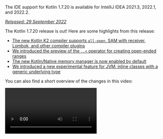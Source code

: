 [//]: # (title: What's new in Kotlin 1.7.20)

<microformat>
   <p>The IDE support for Kotlin 1.7.20 is available for IntelliJ IDEA 2021.3, 2022.1, and 2022.2.</p>
</microformat>

_[Released: 29 September 2022](releases.md#release-details)_

The Kotlin 1.7.20 release is out! Here are some highlights from this release:

* [The new Kotlin K2 compiler supports `all-open`, SAM with receiver, Lombok, and other compiler plugins](#support-for-kotlin-k2-compiler-plugins)
* [We introduced the preview of the `..<` operator for creating open-ended ranges](#preview-of-the-operator-for-creating-open-ended-ranges)
* [The new Kotlin/Native memory manager is now enabled by default](#the-new-kotlin-native-memory-manager-enabled-by-default)
* [We introduced a new experimental feature for JVM: inline classes with a generic underlying type](#generic-inline-classes)

You can also find a short overview of the changes in this video:

<video href="OG9npowJgE8" title="What's new in Kotlin 1.7.20"/>

## Support for Kotlin K2 compiler plugins

The Kotlin team continues to stabilize the K2 compiler.
K2 is still in **Alpha** (as announced in the [Kotlin 1.7.0 release](whatsnew17.md#new-kotlin-k2-compiler-for-the-jvm-in-alpha)),
but it now supports several compiler plugins. You can follow [this YouTrack issue](https://youtrack.jetbrains.com/issue/KT-52604)
to get updates from the Kotlin team on the new compiler.

Starting with this 1.7.20 release, the Kotlin K2 compiler supports the following plugins:

* [`all-open`](all-open-plugin.md)
* [`no-arg`](no-arg-plugin.md)
* [SAM with receiver](sam-with-receiver-plugin.md)
* [Lombok](lombok.md)
* AtomicFU
* `jvm-abi-gen`

> The Alpha version of the new K2 compiler only works with JVM projects.
> It doesn't support Kotlin/JS, Kotlin/Native, or other multiplatform projects.
>
{type="warning"}

Learn more about the new compiler and its benefits in the following videos:
* [The Road to the New Kotlin Compiler](https://www.youtube.com/watch?v=iTdJJq_LyoY)
* [K2 Compiler: a Top-Down View](https://www.youtube.com/watch?v=db19VFLZqJM)

### How to enable the Kotlin K2 compiler

To enable the Kotlin K2 compiler and test it, use the following compiler option:

```bash
-Xuse-k2
```

You can specify it in your `build.gradle(.kts)` file:

<tabs group="build-script">
<tab title="Kotlin" group-key="kotlin">

```kotlin
tasks.withType<KotlinCompile> {
    kotlinOptions.useK2 = true
}
```

</tab>
<tab title="Groovy" group-key="groovy">

```groovy
compileKotlin {
    kotlinOptions.useK2 = true
}
```
</tab>
</tabs>

Check out the performance boost on your JVM projects and compare it with the results of the old compiler.

### Leave your feedback on the new K2 compiler

We really appreciate your feedback in any form:
* Provide your feedback directly to K2 developers in Kotlin Slack: [get an invite](https://surveys.jetbrains.com/s3/kotlin-slack-sign-up?_gl=1*ju6cbn*_ga*MTA3MTk5NDkzMC4xNjQ2MDY3MDU4*_ga_9J976DJZ68*MTY1ODMzNzA3OS4xMDAuMS4xNjU4MzQwODEwLjYw) and join the [#k2-early-adopters](https://kotlinlang.slack.com/archives/C03PK0PE257) channel.
* Report any problems you faced with the new K2 compiler to [our issue tracker](https://kotl.in/issue).
* [Enable the **Send usage statistics** option](https://www.jetbrains.com/help/idea/settings-usage-statistics.html) to allow JetBrains collecting anonymous data about K2 usage.

## Language

Kotlin 1.7.20 introduces preview versions for new language features, as well as puts restrictions on builder type inference:

* [Preview of the ..< operator for creating open-ended ranges](#preview-of-the-operator-for-creating-open-ended-ranges)
* [New data object declarations](#improved-string-representations-for-singletons-and-sealed-class-hierarchies-with-data-objects)
* [Builder type inference restrictions](#new-builder-type-inference-restrictions)

### Preview of the ..< operator for creating open-ended ranges

> The new operator is [Experimental](components-stability.md#stability-levels-explained), and it has limited support in the IDE.
>
{type="warning"}

This release introduces the new `..<` operator. Kotlin has the `..` operator to express a range of values. The new `..<`
operator acts like the `until` function and helps you define the open-ended range.

<video href="v0AHdAIBnbs" title="New operator for open-ended ranges"/>

Our research shows that this new operator does a better job at expressing open-ended ranges and making it clear that the
upper bound is not included.

Here is an example of using the `..<` operator in a `when` expression:

```kotlin
when (value) {
    in 0.0..<0.25 -> // First quarter
    in 0.25..<0.5 -> // Second quarter
    in 0.5..<0.75 -> // Third quarter
    in 0.75..1.0 ->  // Last quarter  <- Note closed range here
}
```
{validate="false"}

#### Standard library API changes

The following new types and operations will be introduced in the `kotlin.ranges` packages in the common Kotlin standard
library:

##### New OpenEndRange<T> interface

The new interface to represent open-ended ranges is very similar to the existing `ClosedRange<T>` interface:

```kotlin
interface OpenEndRange<T : Comparable<T>> {
    // Lower bound
    val start: T
    // Upper bound, not included in the range
    val endExclusive: T
    operator fun contains(value: T): Boolean = value >= start && value < endExclusive
    fun isEmpty(): Boolean = start >= endExclusive
}
```
{validate="false"}

##### Implementing OpenEndRange in the existing iterable ranges

When developers need to get a range with an excluded upper bound, they currently use the `until` function to effectively
produce a closed iterable range with the same values. To make these ranges acceptable in the new API that takes `OpenEndRange<T>`,
we want to implement that interface in the existing iterable ranges: `IntRange`, `LongRange`, `CharRange`, `UIntRange`,
and `ULongRange`. So they will simultaneously implement both the `ClosedRange<T>` and `OpenEndRange<T>` interfaces.

```kotlin
class IntRange : IntProgression(...), ClosedRange<Int>, OpenEndRange<Int> {
    override val start: Int
    override val endInclusive: Int
    override val endExclusive: Int
}
```
{validate="false"}

##### rangeUntil operators for the standard types

The `rangeUntil` operators will be provided for the same types and combinations currently defined by the `rangeTo` operator.
We provide them as extension functions for prototype purposes, but for consistency, we plan to make them members later
before stabilizing the open-ended ranges API.

#### How to enable the `..<` operator

To use the `..<` operator or to implement that operator convention for your own types, enable the `-language-version 1.8`
compiler option.

The new API elements introduced to support the open-ended ranges of the standard types require an opt-in, as usual for
an experimental stdlib API: `@OptIn(ExperimentalStdlibApi::class)`. Alternatively, you could use
the `-opt-in=kotlin.ExperimentalStdlibApi` compiler option.

[Read more about the new operator in this KEEP document](https://github.com/kotlin/KEEP/blob/open-ended-ranges/proposals/open-ended-ranges.md).

### Improved string representations for singletons and sealed class hierarchies with data objects

> Data objects are [Experimental](components-stability.md#stability-levels-explained), and have limited support in the IDE at the moment.
>
{type="warning"}

This release introduces a new type of `object` declaration for you to use: `data object`. [Data object](https://youtrack.jetbrains.com/issue/KT-4107)
behaves conceptually identical to a regular `object` declaration but comes with a clean `toString` representation out of the box.

<video href="ovAqcwFhEGc" title="Data objects in Kotlin 1.7.20"/>

```kotlin
package org.example
object MyObject
data object MyDataObject

fun main() {
    println(MyObject) // org.example.MyObject@1f32e575
    println(MyDataObject) // MyDataObject
}
```

This makes `data object` declarations perfect for sealed class hierarchies, where you may use them alongside `data class`
declarations. In this snippet, declaring `EndOfFile` as a `data object` instead of a plain `object` means that it will
get a pretty `toString` without the need to override it manually, maintaining symmetry with the accompanying `data class`
definitions:

```kotlin
sealed class ReadResult {
    data class Number(val value: Int) : ReadResult()
    data class Text(val value: String) : ReadResult()
    data object EndOfFile : ReadResult()
}

fun main() {
    println(ReadResult.Number(1)) // Number(value=1)
    println(ReadResult.Text("Foo")) // Text(value=Foo)
    println(ReadResult.EndOfFile) // EndOfFile
}
```

#### How to enable data objects

To use data object declarations in your code, enable the `-language-version 1.9` compiler option. In a Gradle project,
you can do so by adding the following to your `build.gradle(.kts)`:

<tabs group="build-script">
<tab title="Kotlin" group-key="kotlin">

```kotlin
tasks.withType<org.jetbrains.kotlin.gradle.tasks.KotlinCompile>().configureEach {
    // ...
    kotlinOptions.languageVersion = "1.9"
}
```

</tab>
<tab title="Groovy" group-key="groovy">

```groovy
compileKotlin {
    // ...
    kotlinOptions.languageVersion = '1.9'
}
```
</tab>
</tabs>

Read more about data objects, and share your feedback on their implementation in the [respective KEEP document](https://github.com/Kotlin/KEEP/pull/316).

### New builder type inference restrictions

Kotlin 1.7.20 places some major restrictions on the [use of builder type inference](using-builders-with-builder-inference.md)
that could affect your code. These restrictions apply to code containing builder lambda functions, where it's impossible
to derive the parameter without analyzing the lambda itself. The parameter is used as an argument. Now, the compiler will
always show an error for such code and ask you to specify the type explicitly.

This is a breaking change, but our research shows that these cases are very rare, and the restrictions shouldn't affect
your code. If they do, consider the following cases:

* Builder inference with extension that hides members.

  If your code contains an extension function with the same name that will be used during the builder inference,
  the compiler will show you an error:

    ```kotlin
    class Data {
        fun doSmth() {} // 1
    }
    
    fun <T> T.doSmth() {} // 2
    
    fun test() {
        buildList {
            this.add(Data())
            this.get(0).doSmth() // Resolves to 2 and leads to error
        }
    }
    ```
    {validate="false"} 
  
  To fix the code, you should specify the type explicitly:

    ```kotlin
    class Data {
        fun doSmth() {} // 1
    }
    
    fun <T> T.doSmth() {} // 2
    
    fun test() {
        buildList<Data> { // Type argument!
            this.add(Data())
            this.get(0).doSmth() // Resolves to 1
        }
    }
    ```

* Builder inference with multiple lambdas and the type arguments are not specified explicitly.

  If there are two or more lambda blocks in builder inference, they affect the type. To prevent an error, the compiler
  requires you to specify the type:

    ```kotlin
    fun <T: Any> buildList(
        first: MutableList<T>.() -> Unit, 
        second: MutableList<T>.() -> Unit
    ): List<T> {
        val list = mutableListOf<T>()
        list.first()
        list.second()
        return list 
    }
    
    fun main() {
        buildList(
            first = { // this: MutableList<String>
                add("")
            },
            second = { // this: MutableList<Int> 
                val i: Int = get(0)
                println(i)
            }
        )
    }
    ```
    {validate="false"}

  To fix the error, you should specify the type explicitly and fix the type mismatch:

    ```kotlin
    fun main() {
        buildList<Int>(
            first = { // this: MutableList<Int>
                add(0)
            },
            second = { // this: MutableList<Int>
                val i: Int = get(0)
                println(i)
            }
        )
    }
    ```

If you haven't found your case mentioned above, [file an issue](https://kotl.in/issue) to our team.

See this [YouTrack issue](https://youtrack.jetbrains.com/issue/KT-53797) for more information about this builder inference update.

## Kotlin/JVM

Kotlin 1.7.20 introduces generic inline classes, adds more bytecode optimizations for delegated properties, and supports
IR in the kapt stub generating task, making it possible to use all the newest Kotlin features with kapt:

* [Generic inline classes](#generic-inline-classes)
* [More optimized cases of delegated properties](#more-optimized-cases-of-delegated-properties)
* [Support for the JVM IR backend in kapt stub generating task](#support-for-the-jvm-ir-backend-in-kapt-stub-generating-task)

### Generic inline classes

> Generic inline classes is an [Experimental](components-stability.md#stability-levels-explained) feature.
> It may be dropped or changed at any time. Opt-in is required (see details below), and you should use it only for evaluation purposes.
> We would appreciate your feedback on it in [YouTrack](https://youtrack.jetbrains.com/issue/KT-52994).
>
{type="warning"}

Kotlin 1.7.20 allows the underlying type of JVM inline classes to be a type parameter. The compiler maps it to `Any?` or,
generally, to the upper bound of the type parameter.

<video href="0JRPA0tt9og" title="Generic inline classes in Kotlin 1.7.20"/>

Consider the following example:

```kotlin
@JvmInline
value class UserId<T>(val value: T)

fun compute(s: UserId<String>) {} // Compiler generates fun compute-<hashcode>(s: Any?)
```

The function accepts the inline class as a parameter. The parameter is mapped to the upper bound, not the type argument.

To enable this feature, use the `-language-version 1.8` compiler option.

We would appreciate your feedback on this feature in [YouTrack](https://youtrack.jetbrains.com/issue/KT-52994).

### More optimized cases of delegated properties

In Kotlin 1.6.0, we optimized the case of delegating to a property by omitting the `$delegate` field and [generating
immediate access to the referenced property](whatsnew16.md#optimize-delegated-properties-which-call-get-set-on-the-given-kproperty-instance). In 1.7.20, we've implemented this optimization for more cases.
The `$delegate` field will now be omitted if a delegate is:

* A named object:

  ```kotlin
  object NamedObject {
      operator fun getValue(thisRef: Any?, property: KProperty<*>): String = ...
  }
  
  val s: String by NamedObject
  ```
  {validate="false"}

* A final `val` property with a [backing field](docs/topics/concepts/Classes and objects/Properties/properties.md#backing-fields) and a default getter in the same module:

  ```kotlin
  val impl: ReadOnlyProperty<Any?, String> = ...
  
  class A {
      val s: String by impl
  }
  ```
  {validate="false"}

* A constant expression, an enum entry, `this`, or `null`. Here's an example of `this`:

  ```kotlin
  class A {
      operator fun getValue(thisRef: Any?, property: KProperty<*>) ...
   
      val s by this
  }
  ```
  {validate="false"}

Learn more about [delegated properties](delegated-properties.md).

We would appreciate your feedback on this feature in [YouTrack](https://youtrack.jetbrains.com/issue/KT-23397).

### Support for the JVM IR backend in kapt stub generating task

> Support for the JVM IR backend in the kapt stub generating task is an [Experimental](components-stability.md) feature.
> It may be changed at any time. Opt-in is required (see details below), and you should use it only for evaluation purposes.
>
{type="warning"}

Before 1.7.20, the kapt stub generating task used the old backend, and [repeatable annotations](annotations.md#repeatable-annotations)
didn't work with [kapt](kapt.md). With Kotlin 1.7.20, we've added support for the [JVM IR backend](whatsnew15.md#stable-jvm-ir-backend)
in the kapt stub generating task. This makes it possible to use all the newest Kotlin features with kapt, including
repeatable annotations.

To use the IR backend in kapt, add the following option to your `gradle.properties` file:

```none
kapt.use.jvm.ir=true
```

We would appreciate your feedback on this feature in [YouTrack](https://youtrack.jetbrains.com/issue/KT-49682).

## Kotlin/Native

Kotlin 1.7.20 comes with the new Kotlin/Native memory manager enabled by default and gives you the option to customize
the `Info.plist` file:

* [The new default memory manager](#the-new-kotlin-native-memory-manager-enabled-by-default)
* [Customizing the Info.plist file](#customizing-the-info-plist-file)

### The new Kotlin/Native memory manager enabled by default

This release brings further stability and performance improvements to the new memory manager, allowing us to promote the
new memory manager to [Beta](components-stability.md).

The previous memory manager complicated writing concurrent and asynchronous code, including issues with implementing the
`kotlinx.coroutines` library. This blocked the adoption of Kotlin Multiplatform Mobile because concurrency limitations
created problems with sharing Kotlin code between iOS and Android platforms. The new memory manager finally paves the way
to [promote Kotlin Multiplatform Mobile to Beta](https://blog.jetbrains.com/kotlin/2022/05/kotlin-multiplatform-mobile-beta-roadmap-update/).

The new memory manager also supports the compiler cache that makes compilation times comparable to previous releases.
For more on the benefits of the new memory manager, see our original [blog post](https://blog.jetbrains.com/kotlin/2021/08/try-the-new-kotlin-native-memory-manager-development-preview/)
for the preview version. You can find more technical details in the [documentation](native-memory-manager.md).

#### Configuration and setup

Starting with Kotlin 1.7.20, the new memory manager is the default. Not much additional setup is required.

If you've already turned it on manually, you can remove the `kotlin.native.binary.memoryModel=experimental` option from
your `gradle.properties` or `binaryOptions["memoryModel"] = "experimental"` from the `build.gradle(.kts)` file.

If necessary, you can switch back to the legacy memory manager with the `kotlin.native.binary.memoryModel=strict` option
in your `gradle.properties`. However, compiler cache support is no longer available for the legacy memory manager,
so compilation times might worsen.

#### Freezing

In the new memory manager, freezing is deprecated. Don't use it unless you need your code to work with the legacy manager
(where freezing is still required). This may be helpful for library authors that need to maintain support for the legacy
memory manager or developers who want to have a fallback if they encounter issues with the new memory manager.

In such cases, you can temporarily support code for both new and legacy memory managers. To ignore deprecation warnings,
do one of the following:

* Annotate usages of the deprecated API with `@OptIn(FreezingIsDeprecated::class)`.
* Apply `languageSettings.optIn("kotlin.native.FreezingIsDeprecated")` to all the Kotlin source sets in Gradle.
* Pass the compiler flag `-opt-in=kotlin.native.FreezingIsDeprecated`.

#### Calling Kotlin suspending functions from Swift/Objective-C

The new memory manager still restricts calling Kotlin `suspend` functions from Swift and Objective-C from threads other
than the main one, but you can lift it with a new Gradle option.

This restriction was originally introduced in the legacy memory manager due to cases where the code dispatched a continuation
to be resumed on the original thread. If this thread didn't have a supported event loop, the task would never run,
and the coroutine would never be resumed.

In certain cases, this restriction is no longer required, but a check of all the necessary conditions can't be easily
implemented. Because of this, we decided to keep it in the new memory manager while introducing an option for you to disable
it. For this, add the following option to your `gradle.properties`:

```none
kotlin.native.binary.objcExportSuspendFunctionLaunchThreadRestriction=none
```

> Do not add this option if you use the `native-mt` version of `kotlinx.coroutines` or other libraries that have the same
> "dispatch to the original thread" approach.
>
{type="warning"}

The Kotlin team is very grateful to [Ahmed El-Helw](https://github.com/ahmedre) for implementing this option.

#### Leave your feedback

This is a significant change to our ecosystem. We would appreciate your feedback to help make it even better.

Try the new memory manager on your projects and [share feedback in our issue tracker, YouTrack](https://youtrack.jetbrains.com/issue/KT-48525).

### Customizing the Info.plist file

When producing a framework, the Kotlin/Native compiler generates the information property list file, `Info.plist`.
Previously, it was cumbersome to customize its contents. With Kotlin 1.7.20, you can directly set the following properties:

| Property                     | Binary option              |
|------------------------------|----------------------------|
| `CFBundleIdentifier`         | `bundleId`                 |
| `CFBundleShortVersionString` | `bundleShortVersionString` |
| `CFBundleVersion`            | `bundleVersion`            |

To do that, use the corresponding binary option. Pass the
`-Xbinary=$option=$value` compiler flag or set the `binaryOption(option, value)` Gradle DSL for the necessary framework.

The Kotlin team is very grateful to Mads Ager for implementing this feature.

## Kotlin/JS

Kotlin/JS has received some enhancements that improve the developer experience and boost performance:

* Klib generation is faster in both incremental and clean builds, thanks to efficiency improvements for the loading of dependencies.
* [Incremental compilation for development binaries](js-ir-compiler.md#incremental-compilation-for-development-binaries)
  has been reworked, resulting in major improvements in clean build scenarios, faster incremental builds, and stability fixes.
* We've improved `.d.ts` generation for nested objects, sealed classes, and optional parameters in constructors.

## Gradle

The updates for the Kotlin Gradle plugin are focused on compatibility with the new Gradle features and the latest Gradle
versions.

Kotlin 1.7.20 contains changes to support Gradle 7.1. Deprecated methods and properties were removed or replaced,
reducing the number of deprecation warnings produced by the Kotlin Gradle plugin and unblocking future support for Gradle 8.0.

There are, however, some potentially breaking changes that may need your attention:

### Target configuration

* `org.jetbrains.kotlin.gradle.dsl.SingleTargetExtension` now has a generic parameter, `SingleTargetExtension<T : KotlinTarget>`.
* The `kotlin.targets.fromPreset()` convention has been deprecated. Instead, you can still use `kotlin.targets { fromPreset() }`,
  but we recommend using more [specialized ways to create targets](multiplatform-set-up-targets.md).
* Target accessors auto-generated by Gradle are no longer available inside the `kotlin.targets { }` block. Please use the `findByName("targetName")`
  method instead.

  Note that such accessors are still available in the case of `kotlin.targets`, for example, `kotlin.targets.linuxX64`.

### Source directories configuration

The Kotlin Gradle plugin now adds Kotlin `SourceDirectorySet` as a `kotlin` extension to Java's `SourceSet` group.
This makes it possible to configure source directories in the `build.gradle.kts` file similarly to how they are configured
in [Java, Groovy, and Scala](https://docs.gradle.org/7.1/release-notes.html#easier-source-set-configuration-in-kotlin-dsl):

```kotlin
sourceSets {
    main {
        kotlin {
            java.setSrcDirs(listOf("src/java"))
            kotlin.setSrcDirs(listOf("src/kotlin"))
        }
    }
}
```

You no longer need to use a deprecated Gradle convention and specify the source directories for Kotlin.

Remember that you can also use the `kotlin` extension to access `KotlinSourceSet`:

```kotlin
kotlin {
    sourceSets {
        main {
        // ...
        }
    }
}
```

### New method for JVM toolchain configuration

This release provides a new `jvmToolchain()` method for enabling the [JVM toolchain feature](gradle-configure-project.md#gradle-java-toolchains-support).
If you don't need any additional [configuration fields](https://docs.gradle.org/current/javadoc/org/gradle/jvm/toolchain/JavaToolchainSpec.html),
such as `implementation` or `vendor`, you can use this method from the Kotlin extension:

```kotlin
kotlin {
    jvmToolchain(17)
}
```

This simplifies the Kotlin project setup process without any additional configuration.
Before this release, you could specify the JDK version only in the following way:

```kotlin
kotlin {
    jvmToolchain {
        languageVersion.set(JavaLanguageVersion.of(17))
    }
}
```

## Standard library

Kotlin 1.7.20 offers new [extension functions](extensions.md#extension-functions) for the `java.nio.file.Path` class, which allows you to walk through a file tree:

* `walk()` lazily traverses the file tree rooted at the specified path.
* `fileVisitor()` makes it possible to create a `FileVisitor` separately. `FileVisitor` defines actions on directories
  and files when traversing them.
* `visitFileTree(fileVisitor: FileVisitor, ...)` consumes a ready `FileVisitor` and uses `java.nio.file.Files.walkFileTree()`
  under the hood.
* `visitFileTree(..., builderAction: FileVisitorBuilder.() -> Unit)` creates a `FileVisitor` with the `builderAction` and
  calls the `visitFileTree(fileVisitor, ...)` function.
* `FileVisitResult`, return type of `FileVisitor`, has the `CONTINUE` default value that continues the processing of the
  file.

> The new extension functions for `java.nio.file.Path` are [Experimental](components-stability.md).
> They may be changed at any time. Opt-in is required (see details below), and you should use them only for evaluation purposes.
>
{type="warning"}

Here are some things you can do with these new extension functions:

* Explicitly create a `FileVisitor` and then use:

  ```kotlin
  val cleanVisitor = fileVisitor {
      onPreVisitDirectory { directory, attributes ->
          // Some logic on visiting directories
          FileVisitResult.CONTINUE
      }
  
      onVisitFile { file, attributes ->
          // Some logic on visiting files
          FileVisitResult.CONTINUE
      }
  }
  
  // Some logic may go here
  
  projectDirectory.visitFileTree(cleanVisitor)
  ```

* Create a `FileVisitor` with the `builderAction` and use it immediately:

  ```kotlin
  projectDirectory.visitFileTree {
  // Definition of the builderAction:
      onPreVisitDirectory { directory, attributes ->
          // Some logic on visiting directories
          FileVisitResult.CONTINUE
      }
  
      onVisitFile { file, attributes ->
          // Some logic on visiting files
          FileVisitResult.CONTINUE
      }
  }
  ```

* Traverse a file tree rooted at the specified path with the `walk()` function:

  ```kotlin
  @OptIn(kotlin.io.path.ExperimentalPathApi::class)
  fun traverseFileTree() {
      val cleanVisitor = fileVisitor {
          onPreVisitDirectory { directory, _ ->
              if (directory.name == "build") {
                  directory.toFile().deleteRecursively()
                  FileVisitResult.SKIP_SUBTREE
              } else {
                  FileVisitResult.CONTINUE
              }
          }
  
          onVisitFile { file, _ ->
              if (file.extension == "class") {
                  file.deleteExisting()
              }
              FileVisitResult.CONTINUE
          }
      }
  
      val rootDirectory = createTempDirectory("Project")
  
      rootDirectory.resolve("src").let { srcDirectory ->
          srcDirectory.createDirectory()
          srcDirectory.resolve("A.kt").createFile()
          srcDirectory.resolve("A.class").createFile()
      }
  
      rootDirectory.resolve("build").let { buildDirectory ->
          buildDirectory.createDirectory()
          buildDirectory.resolve("Project.jar").createFile()
      }
  
   
  // Use walk function:
      val directoryStructure = rootDirectory.walk(PathWalkOption.INCLUDE_DIRECTORIES)
          .map { it.relativeTo(rootDirectory).toString() }
          .toList().sorted()
      assertPrints(directoryStructure, "[, build, build/Project.jar, src, src/A.class, src/A.kt]")
  
      rootDirectory.visitFileTree(cleanVisitor)
  
      val directoryStructureAfterClean = rootDirectory.walk(PathWalkOption.INCLUDE_DIRECTORIES)
          .map { it.relativeTo(rootDirectory).toString() }
          .toList().sorted()
      assertPrints(directoryStructureAfterClean, "[, src, src/A.kt]")
  //sampleEnd
  }
  ```

As is usual for an experimental API, the new extensions require an opt-in: `@OptIn(kotlin.io.path.ExperimentalPathApi::class)`
or `@kotlin.io.path.ExperimentalPathApi`. Alternatively, you can use a compiler option: `-opt-in=kotlin.io.path.ExperimentalPathApi`.

We would appreciate your feedback on the [`walk()` function](https://youtrack.jetbrains.com/issue/KT-52909) and the
[visit extension functions](https://youtrack.jetbrains.com/issue/KT-52910) in YouTrack.

## Documentation updates

Since the previous release, the Kotlin documentation has received some notable changes:

### Revamped and improved pages

* [Basic types overview](basic-types.md) – learn about the basic types used in Kotlin: numbers, Booleans, characters, strings, arrays, and unsigned integer numbers.
* [IDEs for Kotlin development](kotlin-ide.md) – see the list of IDEs with official Kotlin support and tools that have community-supported plugins.

### New articles in the Kotlin Multiplatform journal

* [Native and cross-platform app development: how to choose?](native-and-cross-platform.md) – check out our overview and advantages of cross-platform app development and the native approach.
* [The six best cross-platform app development frameworks](cross-platform-frameworks.md) – read about the key aspects to help you choose the right framework for your cross-platform project.

### New and updated tutorials

* [Get started with Kotlin Multiplatform Mobile](multiplatform-mobile-getting-started.md) – learn about cross-platform mobile development with Kotlin and create an app that works on both Android and iOS.
* [Build a full-stack web app with Kotlin Multiplatform](multiplatform-full-stack-app.md) – create an app using Kotlin throughout the whole stack, with a Kotlin/JVM server part and a Kotlin/JS web client.
* [Build a web application with React and Kotlin/JS](js-react.md) – create a browser app exploring Kotlin's DSLs and features of a typical React program.

### Changes in release documentation

We no longer provide a list of recommended kotlinx libraries for each release. This list included only the versions
recommended and tested with Kotlin itself. It didn't take into account that some libraries depend on each other and require
a special kotlinx version, which may differ from the recommended Kotlin version.

We're working on finding a way to provide information on how libraries interrelate and depend on each other so that it
will be clear which kotlinx library version you should use when you upgrade the Kotlin version in your project.

## Install Kotlin 1.7.20

[IntelliJ IDEA](https://www.jetbrains.com/idea/download/) 2021.3, 2022.1, and 2022.2 automatically suggest updating the Kotlin plugin to 1.7.20.

> For Android Studio Dolphin (213), Electric Eel (221), and Flamingo (222), the Kotlin plugin 1.7.20 will be delivered
> with upcoming Android Studios updates.
>
{type="note"}

The new command-line compiler is available for download on the [GitHub release page](https://github.com/JetBrains/kotlin/releases/tag/v1.7.20).

### Compatibility guide for Kotlin 1.7.20

Although Kotlin 1.7.20 is an incremental release, there are still incompatible changes we had to make
to limit spread of the issues introduced in Kotlin 1.7.0.

Find the detailed list of such changes in the [Compatibility guide for Kotlin 1.7.20](compatibility-guide-1720.md).
